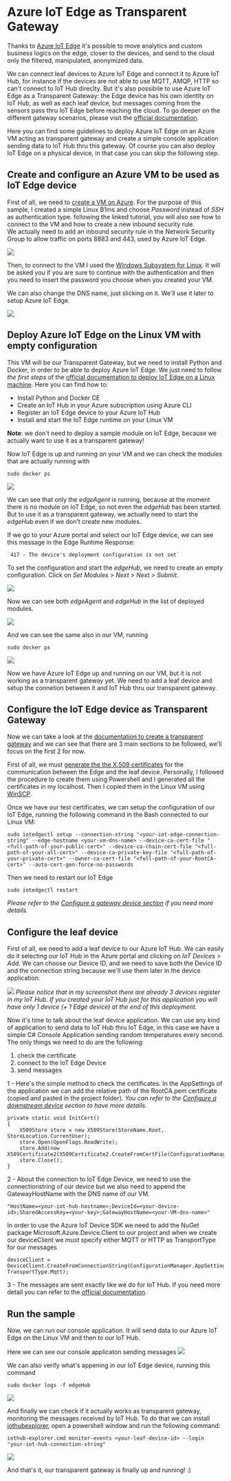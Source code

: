 # Azure IoT Edge as Transparent Gateway #

Thanks to [Azure IoT Edge](https://docs.microsoft.com/en-us/azure/iot-edge/) it's possible to move analytics and custom business logics on the edge, closer to the devices, and send to the cloud only the filtered, manipulated, anonymized data. 

We can connect leaf devices to Azure IoT Edge and connect it to Azure IoT Hub, for instance if the devices are not able to use MQTT, AMQP, HTTP so can't connect to IoT Hub direclty. 
But it's also possibile to use Azure IoT Edge as a Transparent Gateway: the Edge device has his own identity on IoT Hub, as well as each leaf device, but messages coming from the sensors pass thru IoT Edge before reaching the cloud. 
To go deeper on the different gateway scenarios, please visit the [official documentation](https://docs.microsoft.com/en-us/azure/iot-edge/iot-edge-as-gateway). 

Here you can find some guidelines to deploy Azure IoT Edge on an Azure VM acting as transparent gateway and create a simple console application sending data to IoT Hub thru this gateway. 
Of course you can also deploy IoT Edge on a physical device, in that case you can skip the following step. 

## Create and configure an Azure VM to be used as IoT Edge device ##

First of all, we need to [create a VM on Azure](https://docs.microsoft.com/en-us/azure/virtual-machines/linux/quick-create-portal). For the purpose of this sample, I created a simple Linux B1ms and choose *Password* instead of *SSH* as authentication type. following the linked tutorial, you will also see how to connect to the VM and how to create a new inbound security rule.  
We actually need to add an inbound security rule in the Network Security Group to allow traffic on ports 8883 and 443, used by Azure IoT Edge. 

![](img/edgePorts2.JPG)
 
Then, to connect to the VM I used the [Windows Subsystem for Linux](https://docs.microsoft.com/en-us/windows/wsl/about). It will be asked you if you are sure to continue with the authentication and then you need to insert the password you choose when you created your VM. 

We can also change the DNS name, just slicking on it. We'll use it later to setup Azure IoT Edge.

![](img/dns.JPG)

## Deploy Azure IoT Edge on the Linux VM with empty configuration ##

This VM will be our Transparent Gateway, but we need to install Python and Docker, in order to be able to deploy Azure IoT Edge. We just need to follow *the first steps* of the [official documentation to deploy IoT Edge on a Linux machine](https://docs.microsoft.com/en-us/azure/iot-edge/quickstart-linux). Here you can find how to:

- Install Python and Docker CE
- Create an IoT Hub in your Azure subscription using Azure CLI
- Register an IoT Edge device to your Azure IoT Hub
- Install and start the IoT Edge runtime on your Linux VM

**Note**: we don't need to deploy a sample module on IoT Edge, because we actually want to use it as a transparent gateway!

Now IoT Edge is up and running on your VM and we can check the modules that are actually running with

    sudo docker ps

![](img/dockerps2.JPG)

We can see that only the *edgeAgent* is running, because at the moment there is no module on IoT Edge, so not even the *edgeHub* has been started. But to use it as a transparent gateway, we actually need to start the *edgeHub* even if we don't create new modules. 

If we go to your Azure portal and select our IoT Edge device, we can see this message in the Edge Runtime Response:

    `417 - The device's deployment configuration is not set`

To set the configuration and start the *edgeHub*, we need to create an empty configuration. Click on *Set Modules* > *Next* > *Next* > *Submit*. 


![](img/emptyConfig.JPG)

Now we can see both *edgeAgent* and *edgeHub* in the list of deployed modules.

![](img/edgeHub.JPG)

And we can see the same also in our VM, running

    sudo docker ps

![](img/dockerps3.JPG)

Now we have Azure IoT Edge up and running on our VM, but it is not working as a transparent gateway yet. We need to add a leaf device and setup the connetion between it and IoT Hub thru our transparent gateway. 

## Configure the IoT Edge device as Transparent Gateway ##
  
Now we can take a look at the [documentation to create a transparent gateway](https://docs.microsoft.com/en-us/azure/iot-edge/how-to-create-transparent-gateway) and we can see that there are 3 main sections to be followed, we'll focus on the first 2 for now.

First of all, we must [generate the the X.509 certificates](https://docs.microsoft.com/en-us/azure/iot-edge/how-to-create-transparent-gateway#create-the-certificates-for-test-scenarios) for the communication between the Edge and the leaf device. Personally, I followed the procedure to create them using Powershell and I generated all the certificates in my localhost. Then I copied them in the Linux VM using [WinSCP](https://winscp.net/eng/index.php). 


Once we have our test certificates, we can setup the configuration of our IoT Edge, running the following command in the Bash connected to our Linux VM:  

    sudo iotedgectl setup --connection-string "<your-iot-edge-connection-string" --edge-hostname <your-vm-dns-name> --device-ca-cert-file "<full-path-of-your-public-cert>" --device-ca-chain-cert-file "<full-path-of-your-all-cert>" --device-ca-private-key-file "<full-path-of-your-private-cert>" --owner-ca-cert-file "<full-path-of-your-RootCA-cert>" --auto-cert-gen-force-no-passwords

Then we need to restart our IoT Edge

    sudo iotedgectl restart

*Please refer to the [Configure a gateway device section](https://docs.microsoft.com/en-us/azure/iot-edge/how-to-create-transparent-gateway#configure-a-gateway-device) if you need more details.*

## Configure the leaf device ##

First of all, we need to add a leaf device to our Azure IoT Hub. We can easily do it selecting our IoT Hub in the Azure portal and clicking on *IoT Devices* > *Add*. We can choose our Device ID, and we need to save both the Device ID and the connection string because we'll use them later in the device application.

![](img/iotdevice1.JPG)
*Please notice that in my screenshot there are already 3 devices register in my IoT Hub. If you created your IoT Hub just for this application you will have only 1 device (+ 1 Edge device) at the end of this deployment.*

Now it's time to talk about the leaf device application. We can use any kind of application to send data to IoT Hub thru IoT Edge, in this case we have a simple C# Console Application sending random temperatures every second.
The only things we need to do are the following:


1. check the certificate
2. connect to the IoT Edge Device
3. send messages

1 - Here's the simple method to check the certificates. In the AppSettings of the application we can add the relative path of the RootCA.pem certificate (copied and pasted in the project folder). *You can refer to the [Configure a downstream device](https://docs.microsoft.com/en-us/azure/iot-edge/how-to-create-transparent-gateway#configure-a-downstream-device) section to have more details.*

    private static void InitCert()
    {
    	X509Store store = new X509Store(StoreName.Root, StoreLocation.CurrentUser);
    	store.Open(OpenFlags.ReadWrite);
    	store.Add(new X509Certificate2(X509Certificate2.CreateFromCertFile(ConfigurationManager.AppSettings["certPath"])));
    	store.Close();
    } 

2 - About the connection to IoT Edge Device, we need to use the connectionstring of our device but we also need to append the GatewayHostName with the DNS name of our VM.

    "HostName=<your-iot-hub-hostname>;DeviceId=<your-device-id>;SharedAccessKey=<your-key>;GatewayHostName=<your-VM-dns-name>"

In order to use the Azure IoT Device SDK we need to add the NuGet package Microsoft.Azure.Device.Client to our project and when we create our deviceClient we *must* specify either MQTT or HTTP as TransportType for our messages

    deviceClient = DeviceClient.CreateFromConnectionString(ConfigurationManager.AppSettings["connStringTGWVM"], TransportType.Mqtt);

3 - The messages are sent exactly like we do for IoT Hub. If you need more detail you can refer to the [official documentation](https://docs.microsoft.com/en-us/azure/iot-hub/iot-hub-csharp-csharp-getstarted). 


## Run the sample ##

Now, we can run our console application. It will send data to our Azure IoT Edge on the Linux VM and then to our IoT Hub.

 
Here we can see our console applicaton sending messages
![](img/robinmsg.JPG)

We can also verify what's appening in our IoT Edge device, running this command

    sudo docker logs -f edgeHub

![](img/dockerlogs1.JPG)

And finally we can check if it actually works as transparent gateway, monitoring the messages received by IoT Hub. To do that we can install [iothubexplorer](https://github.com/azure/iothub-explorer), open a powershell window and run the following command:


    iothub-explorer.cmd monitor-events <your-leaf-device-id> --login "your-iot-hub-connection-string"

![](img/iothubexplorer.JPG)

And that's it, our transparent gateway is finally up and running! :)
 
    
 
      